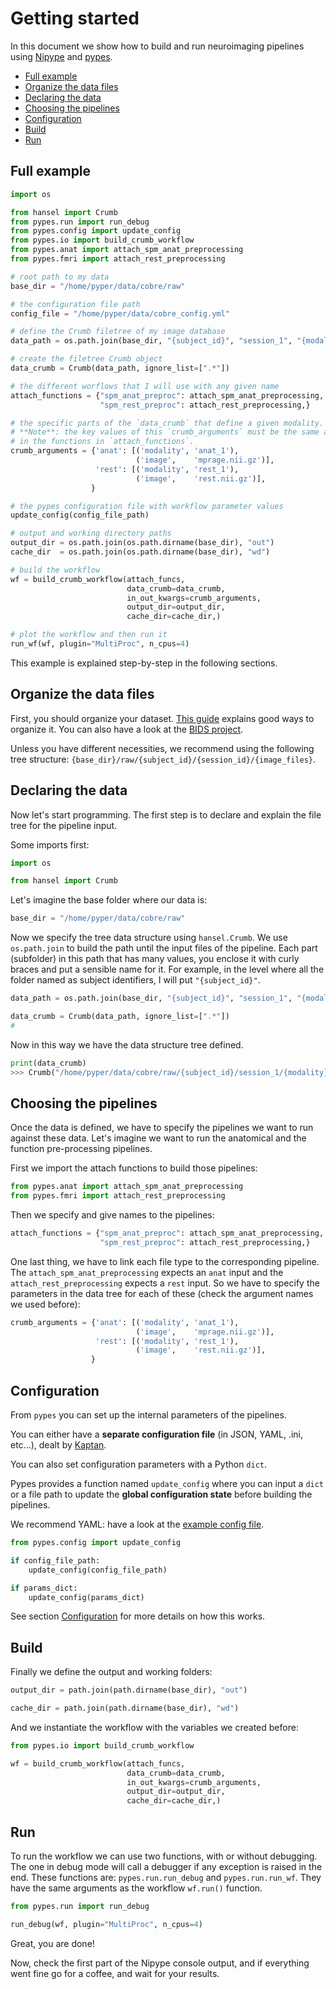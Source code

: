 # Getting started

In this document we show how to build and run neuroimaging pipelines using
[Nipype](http://nipype.readthedocs.io) and [pypes](https://github.com/Neurita/pypes).


<!-- TOC depthFrom:2 depthTo:6 withLinks:1 updateOnSave:1 orderedList:0 -->

- [Full example](#full-example)
- [Organize the data files](#organize-the-data-files)
- [Declaring the data](#declaring-the-data)
- [Choosing the pipelines](#choosing-the-pipelines)
- [Configuration](#configuration)
- [Build](#build)
- [Run](#run)

<!-- /TOC -->

## Full example

```python
import os

from hansel import Crumb
from pypes.run import run_debug
from pypes.config import update_config
from pypes.io import build_crumb_workflow
from pypes.anat import attach_spm_anat_preprocessing
from pypes.fmri import attach_rest_preprocessing

# root path to my data
base_dir = "/home/pyper/data/cobre/raw"

# the configuration file path
config_file = "/home/pyper/data/cobre_config.yml"

# define the Crumb filetree of my image database
data_path = os.path.join(base_dir, "{subject_id}", "session_1", "{modality}", "{image}")

# create the filetree Crumb object
data_crumb = Crumb(data_path, ignore_list=[".*"])

# the different worflows that I will use with any given name
attach_functions = {"spm_anat_preproc": attach_spm_anat_preprocessing,
                    "spm_rest_preproc": attach_rest_preprocessing,}

# the specific parts of the `data_crumb` that define a given modality.
# **Note**: the key values of this `crumb_arguments` must be the same as expected
# in the functions in `attach_functions`.
crumb_arguments = {'anat': [('modality', 'anat_1'),
                            ('image',    'mprage.nii.gz')],
                   'rest': [('modality', 'rest_1'),
                            ('image',    'rest.nii.gz')],
                  }

# the pypes configuration file with workflow parameter values
update_config(config_file_path)

# output and working directory paths
output_dir = os.path.join(os.path.dirname(base_dir), "out")
cache_dir  = os.path.join(os.path.dirname(base_dir), "wd")

# build the workflow
wf = build_crumb_workflow(attach_funcs,
                          data_crumb=data_crumb,
                          in_out_kwargs=crumb_arguments,
                          output_dir=output_dir,
                          cache_dir=cache_dir,)

# plot the workflow and then run it
run_wf(wf, plugin="MultiProc", n_cpus=4)
```

This example is explained step-by-step in the following sections.


## Organize the data files
First, you should organize your dataset.
[This guide](http://miykael.github.io/nipype-beginner-s-guide/prepareData.html)
explains good ways to organize it.
You can also have a look at the [BIDS project](http://bids.neuroimaging.io/).

Unless you have different necessities, we recommend using the following
tree structure: `{base_dir}/raw/{subject_id}/{session_id}/{image_files}`.

## Declaring the data
Now let's start programming.
The first step is to declare and explain the file tree for the pipeline input.

Some imports first:

```python
import os

from hansel import Crumb
```

Let's imagine the base folder where our data is:

```python
base_dir = "/home/pyper/data/cobre/raw"
```

Now we specify the tree data structure using `hansel.Crumb`.
We use `os.path.join` to build the path until the input files of the pipeline.
Each part (subfolder) in this path that has many values, you enclose it with curly braces
and put a sensible name for it. For example, in the level where all the folder named as
subject identifiers, I will put `"{subject_id}"`.

```python
data_path = os.path.join(base_dir, "{subject_id}", "session_1", "{modality}", "{image}")

data_crumb = Crumb(data_path, ignore_list=[".*"])
#
```

Now in this way we have the data structure tree defined.
```python
print(data_crumb)
>>> Crumb("/home/pyper/data/cobre/raw/{subject_id}/session_1/{modality}/{image}")
```

## Choosing the pipelines

Once the data is defined, we have to specify the pipelines we want to run against
these data.
Let's imagine we want to run the anatomical and the function pre-processing pipelines.

First we import the attach functions to build those pipelines:

```python
from pypes.anat import attach_spm_anat_preprocessing
from pypes.fmri import attach_rest_preprocessing
```

Then we specify and give names to the pipelines:

```python
attach_functions = {"spm_anat_preproc": attach_spm_anat_preprocessing,
                    "spm_rest_preproc": attach_rest_preprocessing,}
```

One last thing, we have to link each file type to the corresponding pipeline.
The `attach_spm_anat_preprocessing` expects an `anat` input and the `attach_rest_preprocessing` expects a `rest` input.
So we have to specify the parameters in the data tree for each of these (check the argument names we used before):

```python
crumb_arguments = {'anat': [('modality', 'anat_1'),
                            ('image',    'mprage.nii.gz')],
                   'rest': [('modality', 'rest_1'),
                            ('image',    'rest.nii.gz')],
                  }
```

## Configuration

From `pypes` you can set up the internal parameters of the pipelines.

You can either have a **separate configuration file** (in JSON, YAML, .ini, etc...),
dealt by [Kaptan](https://github.com/emre/kaptan).

You can also set configuration parameters with a Python `dict`.

Pypes provides a function named `update_config` where you can input a `dict`
or a file path to update the **global configuration state** before building the pipelines.

We recommend YAML: have a look at the [example config file](pypes_config.yml).

```python
from pypes.config import update_config

if config_file_path:
    update_config(config_file_path)

if params_dict:
    update_config(params_dict)
```

See section [Configuration](configuration.md) for more details on how this works.


## Build

Finally we define the output and working folders:

```python
output_dir = path.join(path.dirname(base_dir), "out")

cache_dir = path.join(path.dirname(base_dir), "wd")
```

And we instantiate the workflow with the variables we created before:

```python
from pypes.io import build_crumb_workflow

wf = build_crumb_workflow(attach_funcs,
                          data_crumb=data_crumb,
                          in_out_kwargs=crumb_arguments,
                          output_dir=output_dir,
                          cache_dir=cache_dir,)
```

## Run

To run the workflow we can use two functions, with or without debugging.
The one in debug mode will call a debugger if any exception is raised in the end. These functions are: `pypes.run.run_debug` and `pypes.run.run_wf`.
They have the same arguments as the workflow `wf.run()` function.

```python
from pypes.run import run_debug

run_debug(wf, plugin="MultiProc", n_cpus=4)
```

Great, you are done!

Now, check the first part of the Nipype console output, and if everything went fine go for a coffee, and wait for your results.
